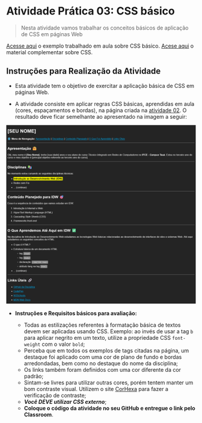 # Atividade Prática 03: CSS básico

> Nesta atividade vamos trabalhar os conceitos básicos de aplicação de CSS em páginas Web

[Acesse aqui](./../../../Exemplos/HTML-CSS/ex05/) o exemplo trabalhado em aula sobre CSS básico.
[Acese aqui](https://classroom.google.com/c/NjU2Njk1Njk1MDkz/m/NjY2MjIwNjc2ODEz/details) o material complementar sobre CSS.

<a id="inst"></a>
## Instruções para Realização da Atividade

- Esta atividade tem o objetivo de exercitar a aplicação básica de CSS em páginas Web.

- A atividade consiste em aplicar regras CSS básicas, aprendidas em aula (cores, espaçamentos e bordas), na página criada na [atividade 02](./../atv02/). O resultado deve ficar semelhante ao apresentado na imagem a seguir:

<div align="center">
    <img src="./img-instrucoes/img-atv03.png">
</div>

- **Instruções e Requisitos básicos para avaliação:**

    - Todas as estilizações referentes à formatação básica de textos devem ser aplicadas usando CSS. Exemplo: ao invés de usar a tag `b` para aplicar negrito em um texto, utilize a propriedade CSS `font-weight` com o valor `bold`;
    - Perceba que em todos os exemplos de tags citadas na página, um destaque foi aplicado com uma cor de plano de fundo e bordas arredondadas, bem como no destaque do nome da disciplina;
    - Os links também foram definidos com uma cor diferente da cor padrão;
    - Sintam-se livres para utilizar outras cores, porém tentem manter um bom contraste visual. Utilizem o site [CorHexa](https://corhexa.com/verificador-contraste) para fazer a verificação de contraste;
    - ***Você DEVE utilizar CSS externo***;
    - **Coloque o código da atividade no seu GitHub e entregue o link pelo Classroom**.
